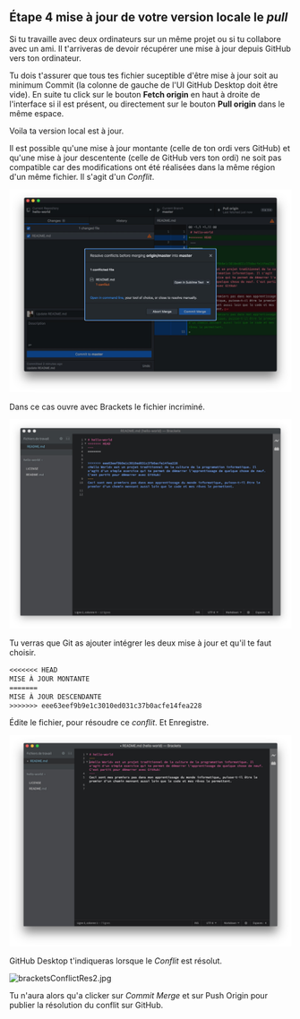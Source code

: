 ## **Étape 4** mise à jour de votre version locale le *pull*

Si tu travaille avec deux ordinateurs sur un même projet ou si tu collabore avec un ami. Il t'arriveras de devoir récupérer une mise à jour depuis GitHub vers ton ordinateur. 

Tu dois t'assurer que tous tes fichier suceptible d'être mise à jour soit au minimum Commit (la colonne de gauche de l'UI GitHub Desktop doit être vide). En suite tu click sur le bouton **Fetch origin** en haut à droite de l'interface si il est présent, ou directement sur le bouton **Pull origin** dans le même espace. 

Voila ta version local est à jour.

Il est possible qu'une mise à jour montante (celle de ton ordi vers GitHub) et qu'une mise à jour descentente (celle de GitHub vers ton ordi) ne soit pas compatible car des modifications ont été réalisées dans la même région d'un même fichier. Il s'agit d'un *Conflit*.

![gdReject.jpg](./images/gdReject.jpg)

Dans ce cas ouvre avec Brackets le fichier incriminé.

![bracketsConflict.jpg](./images/bracketsConflict.jpg)

Tu verras que Git as ajouter intégrer les deux mise à jour et qu'il te faut choisir. 

```<<<<<<< HEAD
<<<<<<< HEAD
MISE À JOUR MONTANTE
=======
MISE À JOUR DESCENDANTE
>>>>>>> eee63eef9b9e1c3010ed031c37b0acfe14fea228
```

Édite le fichier, pour résoudre ce *conflit*. Et Enregistre.

![bracketsConflictRes.jpg](./images/bracketsConflictRes.jpg)

GitHub Desktop t'indiqueras lorsque le *Conflit* est résolut.

![bracketsConflictRes2.jpg](/Users/ogre/works/20-21/Tutoriels/Github/images/bracketsConflictRes2.jpg)

Tu n'aura alors qu'a clicker sur *Commit Merge* et sur Push Origin pour publier la résolution du conflit sur GitHub.


